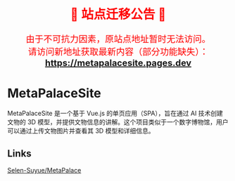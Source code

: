 <h2 align="center" style="color: red; font-size: 28px;">🚨 站点迁移公告 🚨</h2>

<p align="center" style="color: red; font-size: 20px;">
由于不可抗力因素，原站点地址暂时无法访问。<br>
请访问新地址获取最新内容（部分功能缺失）：<br>
<a href="https://metapalacesite.pages.dev" target="_blank"><b>https://metapalacesite.pages.dev</b></a>
</p>


# MetaPalaceSite

MetaPalaceSite 是一个基于 Vue.js 的单页应用（SPA），旨在通过 AI 技术创建文物的 3D 模型，并提供文物信息的讲解。这个项目类似于一个数字博物馆，用户可以通过上传文物图片并查看其 3D 模型和详细信息。


## Links

[Selen-Suyue/MetaPalace](https://github.com/Selen-Suyue/MetaPalace)
